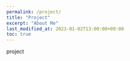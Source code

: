 ```yaml
---
permalink: /project/
title: "Project"
excerpt: "About Me"
last_modified_at: 2023-01-02T13:00:00+09:00
toc: true
--- 
```

project